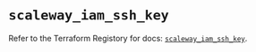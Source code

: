 # `scaleway_iam_ssh_key`

Refer to the Terraform Registory for docs: [`scaleway_iam_ssh_key`](https://registry.terraform.io/providers/scaleway/scaleway/2.21.0/docs/resources/iam_ssh_key).
